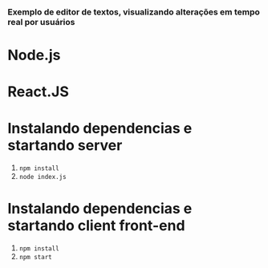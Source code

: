 ### Exemplo de editor de textos, visualizando alterações em tempo real por usuários

# Node.js
# React.JS


# Instalando dependencias e startando server

1. `npm install`
2. `node index.js`

# Instalando dependencias e startando client front-end

1. `npm install`
2. `npm start`

